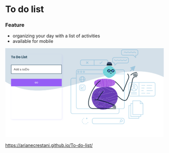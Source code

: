 # To do list

### Feature
- organizing your day with a list of activities
- available for mobile



![flwochart](image/preview.png)


https://arianecrestani.github.io/To-do-list/

